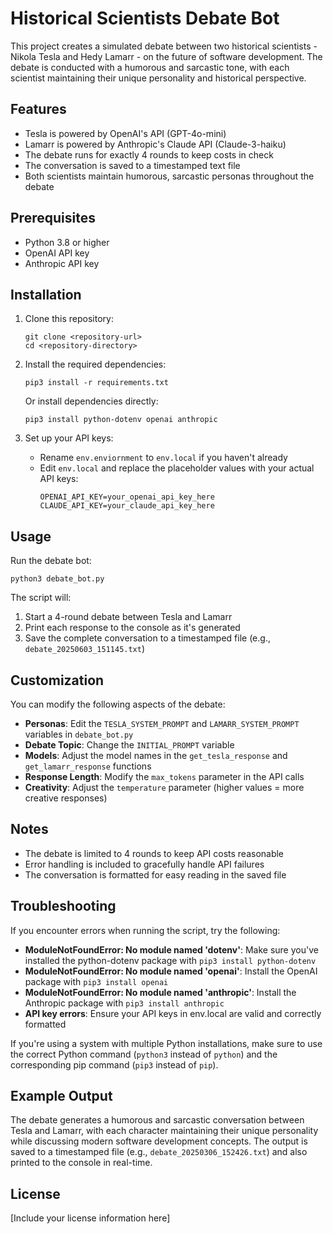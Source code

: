 # Historical Scientists Debate Bot

This project creates a simulated debate between two historical scientists - Nikola Tesla and Hedy Lamarr - on the future of software development. The debate is conducted with a humorous and sarcastic tone, with each scientist maintaining their unique personality and historical perspective.

## Features

- Tesla is powered by OpenAI's API (GPT-4o-mini)
- Lamarr is powered by Anthropic's Claude API (Claude-3-haiku)
- The debate runs for exactly 4 rounds to keep costs in check
- The conversation is saved to a timestamped text file
- Both scientists maintain humorous, sarcastic personas throughout the debate

## Prerequisites

- Python 3.8 or higher
- OpenAI API key
- Anthropic API key

## Installation

1. Clone this repository:
   ```
   git clone <repository-url>
   cd <repository-directory>
   ```

2. Install the required dependencies:
   ```
   pip3 install -r requirements.txt
   ```
   
   Or install dependencies directly:
   ```
   pip3 install python-dotenv openai anthropic
   ```

3. Set up your API keys:
   - Rename `env.enviornment` to `env.local` if you haven't already
   - Edit `env.local` and replace the placeholder values with your actual API keys:
     ```
     OPENAI_API_KEY=your_openai_api_key_here
     CLAUDE_API_KEY=your_claude_api_key_here
     ```

## Usage

Run the debate bot:

```
python3 debate_bot.py
```

The script will:
1. Start a 4-round debate between Tesla and Lamarr
2. Print each response to the console as it's generated
3. Save the complete conversation to a timestamped file (e.g., `debate_20250603_151145.txt`)

## Customization

You can modify the following aspects of the debate:

- **Personas**: Edit the `TESLA_SYSTEM_PROMPT` and `LAMARR_SYSTEM_PROMPT` variables in `debate_bot.py`
- **Debate Topic**: Change the `INITIAL_PROMPT` variable
- **Models**: Adjust the model names in the `get_tesla_response` and `get_lamarr_response` functions
- **Response Length**: Modify the `max_tokens` parameter in the API calls
- **Creativity**: Adjust the `temperature` parameter (higher values = more creative responses)

## Notes

- The debate is limited to 4 rounds to keep API costs reasonable
- Error handling is included to gracefully handle API failures
- The conversation is formatted for easy reading in the saved file

## Troubleshooting

If you encounter errors when running the script, try the following:

- **ModuleNotFoundError: No module named 'dotenv'**: Make sure you've installed the python-dotenv package with `pip3 install python-dotenv`
- **ModuleNotFoundError: No module named 'openai'**: Install the OpenAI package with `pip3 install openai`
- **ModuleNotFoundError: No module named 'anthropic'**: Install the Anthropic package with `pip3 install anthropic`
- **API key errors**: Ensure your API keys in env.local are valid and correctly formatted

If you're using a system with multiple Python installations, make sure to use the correct Python command (`python3` instead of `python`) and the corresponding pip command (`pip3` instead of `pip`).

## Example Output

The debate generates a humorous and sarcastic conversation between Tesla and Lamarr, with each character maintaining their unique personality while discussing modern software development concepts. The output is saved to a timestamped file (e.g., `debate_20250306_152426.txt`) and also printed to the console in real-time.

## License

[Include your license information here]
